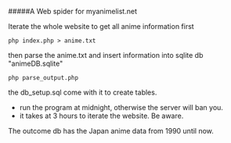 #####A Web spider for myanimelist.net


Iterate the whole website to get all anime information first

	php index.php > anime.txt

then parse the anime.txt and insert information into sqlite db "animeDB.sqlite"

	php parse_output.php


the db_setup.sql come with it to create tables.


*  run the program at midnight, otherwise the server will ban you.
*  it takes at 3 hours to iterate the website. Be aware. 


The outcome db has the Japan anime data from 1990 until now.